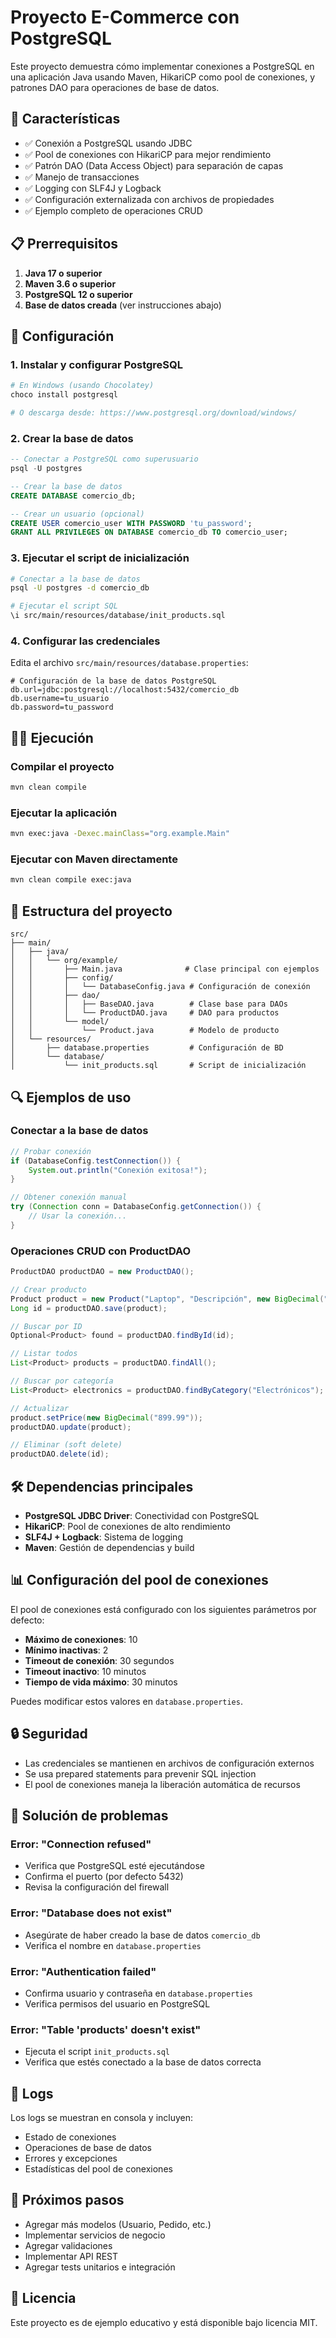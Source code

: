 # Proyecto E-Commerce con PostgreSQL

Este proyecto demuestra cómo implementar conexiones a PostgreSQL en una aplicación Java usando Maven, HikariCP como pool de conexiones, y patrones DAO para operaciones de base de datos.

## 🚀 Características

- ✅ Conexión a PostgreSQL usando JDBC
- ✅ Pool de conexiones con HikariCP para mejor rendimiento
- ✅ Patrón DAO (Data Access Object) para separación de capas
- ✅ Manejo de transacciones
- ✅ Logging con SLF4J y Logback
- ✅ Configuración externalizada con archivos de propiedades
- ✅ Ejemplo completo de operaciones CRUD

## 📋 Prerrequisitos

1. **Java 17 o superior**
2. **Maven 3.6 o superior**
3. **PostgreSQL 12 o superior**
4. **Base de datos creada** (ver instrucciones abajo)

## 🔧 Configuración

### 1. Instalar y configurar PostgreSQL

```bash
# En Windows (usando Chocolatey)
choco install postgresql

# O descarga desde: https://www.postgresql.org/download/windows/
```

### 2. Crear la base de datos

```sql
-- Conectar a PostgreSQL como superusuario
psql -U postgres

-- Crear la base de datos
CREATE DATABASE comercio_db;

-- Crear un usuario (opcional)
CREATE USER comercio_user WITH PASSWORD 'tu_password';
GRANT ALL PRIVILEGES ON DATABASE comercio_db TO comercio_user;
```

### 3. Ejecutar el script de inicialización

```bash
# Conectar a la base de datos
psql -U postgres -d comercio_db

# Ejecutar el script SQL
\i src/main/resources/database/init_products.sql
```

### 4. Configurar las credenciales

Edita el archivo `src/main/resources/database.properties`:

```properties
# Configuración de la base de datos PostgreSQL
db.url=jdbc:postgresql://localhost:5432/comercio_db
db.username=tu_usuario
db.password=tu_password
```

## 🏃‍♂️ Ejecución

### Compilar el proyecto

```bash
mvn clean compile
```

### Ejecutar la aplicación

```bash
mvn exec:java -Dexec.mainClass="org.example.Main"
```

### Ejecutar con Maven directamente

```bash
mvn clean compile exec:java
```

## 📁 Estructura del proyecto

```
src/
├── main/
│   ├── java/
│   │   └── org/example/
│   │       ├── Main.java              # Clase principal con ejemplos
│   │       ├── config/
│   │       │   └── DatabaseConfig.java # Configuración de conexión
│   │       ├── dao/
│   │       │   ├── BaseDAO.java        # Clase base para DAOs
│   │       │   └── ProductDAO.java     # DAO para productos
│   │       └── model/
│   │           └── Product.java        # Modelo de producto
│   └── resources/
│       ├── database.properties         # Configuración de BD
│       └── database/
│           └── init_products.sql       # Script de inicialización
```

## 🔍 Ejemplos de uso

### Conectar a la base de datos

```java
// Probar conexión
if (DatabaseConfig.testConnection()) {
    System.out.println("Conexión exitosa!");
}

// Obtener conexión manual
try (Connection conn = DatabaseConfig.getConnection()) {
    // Usar la conexión...
}
```

### Operaciones CRUD con ProductDAO

```java
ProductDAO productDAO = new ProductDAO();

// Crear producto
Product product = new Product("Laptop", "Descripción", new BigDecimal("999.99"), 10, "Electrónicos");
Long id = productDAO.save(product);

// Buscar por ID
Optional<Product> found = productDAO.findById(id);

// Listar todos
List<Product> products = productDAO.findAll();

// Buscar por categoría
List<Product> electronics = productDAO.findByCategory("Electrónicos");

// Actualizar
product.setPrice(new BigDecimal("899.99"));
productDAO.update(product);

// Eliminar (soft delete)
productDAO.delete(id);
```

## 🛠️ Dependencias principales

- **PostgreSQL JDBC Driver**: Conectividad con PostgreSQL
- **HikariCP**: Pool de conexiones de alto rendimiento
- **SLF4J + Logback**: Sistema de logging
- **Maven**: Gestión de dependencias y build

## 📊 Configuración del pool de conexiones

El pool de conexiones está configurado con los siguientes parámetros por defecto:

- **Máximo de conexiones**: 10
- **Mínimo inactivas**: 2
- **Timeout de conexión**: 30 segundos
- **Timeout inactivo**: 10 minutos
- **Tiempo de vida máximo**: 30 minutos

Puedes modificar estos valores en `database.properties`.

## 🔒 Seguridad

- Las credenciales se mantienen en archivos de configuración externos
- Se usa prepared statements para prevenir SQL injection
- El pool de conexiones maneja la liberación automática de recursos

## 🐛 Solución de problemas

### Error: "Connection refused"
- Verifica que PostgreSQL esté ejecutándose
- Confirma el puerto (por defecto 5432)
- Revisa la configuración del firewall

### Error: "Database does not exist"
- Asegúrate de haber creado la base de datos `comercio_db`
- Verifica el nombre en `database.properties`

### Error: "Authentication failed"
- Confirma usuario y contraseña en `database.properties`
- Verifica permisos del usuario en PostgreSQL

### Error: "Table 'products' doesn't exist"
- Ejecuta el script `init_products.sql`
- Verifica que estés conectado a la base de datos correcta

## 📝 Logs

Los logs se muestran en consola y incluyen:
- Estado de conexiones
- Operaciones de base de datos
- Errores y excepciones
- Estadísticas del pool de conexiones

## 🚀 Próximos pasos

- Agregar más modelos (Usuario, Pedido, etc.)
- Implementar servicios de negocio
- Agregar validaciones
- Implementar API REST
- Agregar tests unitarios e integración

## 📄 Licencia

Este proyecto es de ejemplo educativo y está disponible bajo licencia MIT.

